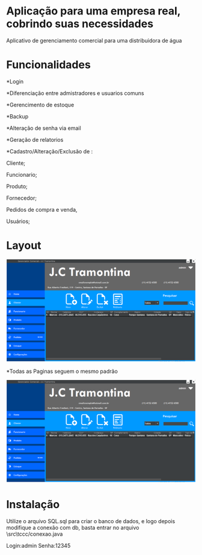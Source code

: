# Aplicação para uma empresa real, cobrindo suas necessidades
Aplicativo de gerenciamento comercial para uma distribuidora de água

# Funcionalidades
*Login

*Diferenciação entre admistradores e usuarios comuns

*Gerencimento de estoque

*Backup

*Alteração de senha via email

*Geração de relatorios

*Cadastro/Alteração/Exclusão de :

Cliente;

Funcionario;

Produto;

Fornecedor;

Pedidos de compra e venda,

Usuários;

# Layout

![alt text](https://github.com/EfraimFelix/DistribuidoraDeBebidas/blob/master/imagens/Cliente.png)

*Todas as Paginas seguem o mesmo padrão

![alt text](https://github.com/EfraimFelix/DistribuidoraDeBebidas/blob/master/imagens/Cliente.png)


# Instalação
Utilize o arquivo SQL.sql para criar o banco de dados, e logo depois modifique a conexão com db, basta entrar no arquivo \src\tccc/conexao.java

Login:admin
Senha:12345
